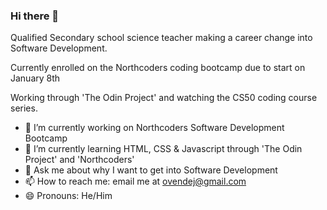 ### Hi there 👋 

Qualified Secondary school science teacher making a career change into Software Development. 

Currently enrolled on the Northcoders coding bootcamp due to start on January 8th

Working through 'The Odin Project' and watching the CS50 coding course series. 

- 🔭 I’m currently working on Northcoders Software Development Bootcamp
- 🌱 I’m currently learning HTML, CSS & Javascript through 'The Odin Project' and 'Northcoders'
- 💬 Ask me about why I want to get into Software Development
- 📫 How to reach me: email me at ovendej@gmail.com
- 😄 Pronouns: He/Him

<!--
**Ovenator27/Ovenator27** is a ✨ _special_ ✨ repository because its `README.md` (this file) appears on your GitHub profile.

Here are some ideas to get you started:


- 👯 I’m looking to collaborate on ...
- 🤔 I’m looking for help with ...

- ⚡ Fun fact: ...
-->
